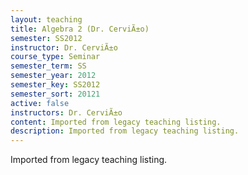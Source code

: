 ```yaml
---
layout: teaching
title: Algebra 2 (Dr. CerviÃ±o)
semester: SS2012
instructor: Dr. CerviÃ±o
course_type: Seminar
semester_term: SS
semester_year: 2012
semester_key: SS2012
semester_sort: 20121
active: false
instructors: Dr. CerviÃ±o
content: Imported from legacy teaching listing.
description: Imported from legacy teaching listing.
---
```

Imported from legacy teaching listing.
